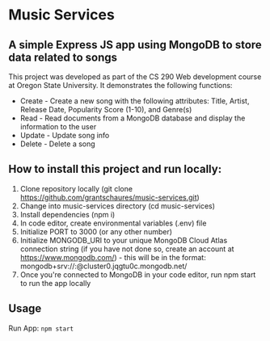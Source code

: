 # Music Services

## A simple Express JS app using MongoDB to store data related to songs

This project was developed as part of the CS 290 Web development course at Oregon State University. It demonstrates the following functions:
* Create - Create a new song with the following attributes: Title, Artist, Release Date, Popularity Score (1-10), and Genre(s)
* Read - Read documents from a MongoDB database and display the information to the user
* Update - Update song info
* Delete - Delete a song

## How to install this project and run locally:
1) Clone repository locally (git clone https://github.com/grantschaures/music-services.git)
2) Change into music-services directory (cd music-services)
3) Install dependencies (npm i)
4) In code editor, create environmental variables (.env) file
5) Initialize PORT to 3000 (or any other number)
6) Initialize MONGODB_URI to your unique MongoDB Cloud Atlas connection string (if you have not done so, create an account at https://www.mongodb.com/) - this will be in the format: mongodb+srv://<your username>:<your password>@cluster0.jqgtu0c.mongodb.net/
7) Once you're connected to MongoDB in your code editor, run npm start to run the app locally

## Usage
Run App: 
```npm start```
